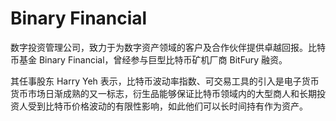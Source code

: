 # Binary Financial

数字投资管理公司，致力于为数字资产领域的客户及合作伙伴提供卓越回报。比特币基金 Binary Financial，曾经参与巨型比特币矿机厂商 BitFury 融资。

其任事股东 Harry Yeh 表示，比特币波动率指数、可交易工具的引入是电子货币货币市场日渐成熟的又一标志，衍生品能够保证比特币领域内的大型商人和长期投资人受到比特币价格波动的有限性影响，如此他们可以长时间持有作为资产。
